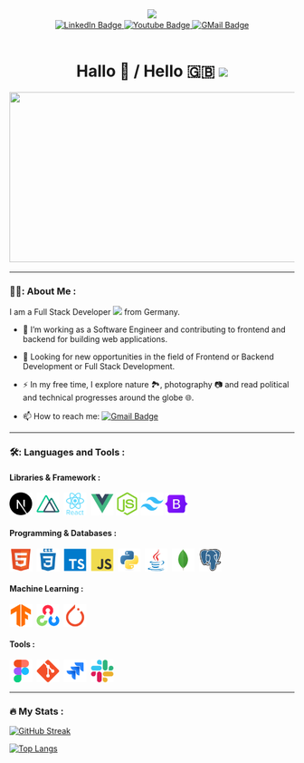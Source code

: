 <div id="header" align="center">
  <img src="https://media.giphy.com/media/M9gbBd9nbDrOTu1Mqx/giphy.gif" width="100"/>
</div>

<div id="badges" align="center">
  <a href="https://www.linkedin.com/in/borneelphukan/">
    <img src="https://img.shields.io/badge/LinkedIn-blue?style=for-the-badge&logo=linkedin&logoColor=white" alt="LinkedIn Badge"/>
  </a>
  <a href="https://github.com/borneelphukan">
    <img src="https://img.shields.io/badge/GitHub-grey?style=for-the-badge&logo=github&logoColor=white" alt="Youtube Badge"/>
  </a>
  <a href="sendto:borneelphukan@gmail.com">
    <img src="https://img.shields.io/badge/Gmail-white?style=for-the-badge&logo=Gmail&logoColor=red" alt="GMail Badge"/>
  </a>
</div>

<div id="badges" align="center">
  <img src="https://komarev.com/ghpvc/?username=borneelphukan&style=flat-square&color=blue" alt=""/>
<h1>
  Hallo 🥨 / Hello 🇬🇧 
  <img src="https://media.giphy.com/media/hvRJCLFzcasrR4ia7z/giphy.gif" width="30px"/>
</h1>
</div>

<div align="center">
  <img src="https://media.giphy.com/media/dWesBcTLavkZuG35MI/giphy.gif" width="600" height="300"/>
</div>

---

### 👨‍💻: About Me :

I am a Full Stack Developer <img src="https://media.giphy.com/media/WUlplcMpOCEmTGBtBW/giphy.gif" width="30"> from Germany.

- :telescope: I’m working as a Software Engineer and contributing to frontend and backend for building web applications.

- :seedling: Looking for new opportunities in the field of Frontend or Backend Development or Full Stack Development.

- :zap: In my free time, I explore nature 🏞️, photography 📷 and read political and technical progresses around the globe 🌐.

- 📫 How to reach me: [![Gmail Badge](https://img.shields.io/badge/-borneelphukan-red?style=flat&logo=Gmail&logoColor=white)](mailto:borneelphukan@gmail.com)

---

### 🛠️: Languages and Tools :

#### Libraries & Framework :
<div>
  <img src="https://github.com/devicons/devicon/blob/master/icons/nextjs/nextjs-original.svg" title="Next.js" alt="Next" width="40" height="40"/>&nbsp;
  <img src="https://github.com/devicons/devicon/blob/master/icons/nuxtjs/nuxtjs-original.svg" title="Nuxt.js" alt="Nuxt" width="40" height="40"/>&nbsp;
  <img src="https://github.com/devicons/devicon/blob/master/icons/react/react-original-wordmark.svg" title="React" alt="React" width="40" height="40"/>&nbsp;
  <img src="https://github.com/devicons/devicon/blob/master/icons/vuejs/vuejs-original.svg" title="Vue" alt="Vue" width="40" height="40">
  <img src="https://github.com/devicons/devicon/blob/master/icons/nodejs/nodejs-original.svg" title="NodeJS" alt="NodeJS" width="40" height="40">
  <img src="https://github.com/devicons/devicon/blob/master/icons/tailwindcss/tailwindcss-plain.svg" title="Tailwind" alt="Tailwind" width="40" height="40">
  <img src="https://github.com/devicons/devicon/blob/master/icons/bootstrap/bootstrap-original.svg" title="Bootstrap" alt="Bootstrap" width="40" height="40">
</div>

#### Programming & Databases :
<div>
  <img src="https://github.com/devicons/devicon/blob/master/icons/html5/html5-original.svg" title="HTML5" alt="HTML" width="40" height="40"/>&nbsp;
  <img src="https://github.com/devicons/devicon/blob/master/icons/css3/css3-plain-wordmark.svg"  title="CSS3" alt="CSS" width="40" height="40"/>&nbsp;
  <img src="https://github.com/devicons/devicon/blob/master/icons/typescript/typescript-original.svg" title="TypeScript" alt="TypeScript" width="40" height="40"/>&nbsp;
  <img src="https://github.com/devicons/devicon/blob/master/icons/javascript/javascript-original.svg" title="JavaScript" alt="JavaScript" width="40" height="40"/>&nbsp;
  <img src="https://github.com/devicons/devicon/blob/master/icons/python/python-original.svg" title="JavaScript" alt="JavaScript" width="40" height="40"/>&nbsp;
  <img src="https://github.com/devicons/devicon/blob/master/icons/java/java-original.svg" title="Java"  alt="Java" width="40" height="40"/>&nbsp;
  <img src="https://github.com/devicons/devicon/blob/master/icons/mongodb/mongodb-original.svg" title="Mongodb"  alt="Mongodb" width="40" height="40"/>&nbsp;
  <img src="https://github.com/devicons/devicon/blob/master/icons/postgresql/postgresql-original.svg" title="Postgresql"  alt="Postgresql" width="40" height="40"/>&nbsp;
</div>

#### Machine Learning :
<div>
  <img src="https://github.com/devicons/devicon/blob/master/icons/tensorflow/tensorflow-original.svg" title="Tensorflow" alt="Tensorflow" width="40" height="40"/>&nbsp;
  <img src="https://github.com/devicons/devicon/blob/master/icons/opencv/opencv-original.svg" title="OpenCV" alt="OpenCV" width="40" height="40"/>&nbsp;
  <img src="https://github.com/devicons/devicon/blob/master/icons/pytorch/pytorch-original.svg" title="PyTorch" alt="PyTorch" width="40" height="40"/>&nbsp;
  
</div>

#### Tools : 
<div>
  <img src="https://github.com/devicons/devicon/blob/master/icons/figma/figma-original.svg"  title="Figma" alt="Figma" width="40" height="40"/>&nbsp;
  <img src="https://github.com/devicons/devicon/blob/master/icons/git/git-original.svg" title="Git" **alt="Git" width="40" height="40"/>&nbsp;
  <img src="https://github.com/devicons/devicon/blob/master/icons/jira/jira-original.svg" title="Jira" alt="Jira" width="40" height="40"/>&nbsp;
  <img src="https://github.com/devicons/devicon/blob/master/icons/slack/slack-original.svg" title="Slack" alt="Slack" width="40" height="40"/>&nbsp;
</div>


---

### 🔥 My Stats :

[![GitHub Streak](https://github-readme-streak-stats.herokuapp.com?user=borneelphukan&theme=algolia&date_format=j%20M%5B%20Y%5D&card_width=550)](https://git.io/streak-stats)

[![Top Langs](https://github-readme-stats.vercel.app/api/top-langs/?username=borneelphukan&layout=compact&theme=vision-friendly-dark)](https://github.com/anuraghazra/github-readme-stats)
